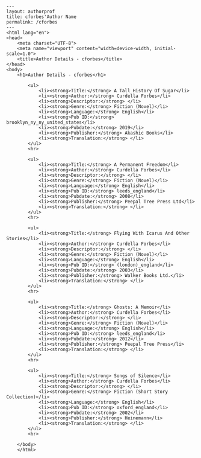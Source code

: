 
    ---
    layout: authorprof
    title: cforbes'Author Name 
    permalink: /cforbes
    ---
    <html lang="en">
    <head>
        <meta charset="UTF-8">
        <meta name="viewport" content="width=device-width, initial-scale=1.0">
        <title>Author Details - cforbes</title>
    </head>
    <body>
        <h1>Author Details - cforbes</h1>
        
            <ul>
                <li><strong>Title:</strong> A Tall History Of Sugar</li>
                <li><strong>Author:</strong> Curdella Forbes</li>
                <li><strong>Descriptor:</strong> </li>
                <li><strong>Genre:</strong> Fiction (Novel)</li>
                <li><strong>Language:</strong> English</li>
                <li><strong>Pub ID:</strong> brooklyn_ny_ny_united_states</li>
                <li><strong>Pubdate:</strong> 2019</li>
                <li><strong>Publisher:</strong> Akashic Books</li>
                <li><strong>Translation:</strong> </li>
            </ul>
            <hr>
            
            <ul>
                <li><strong>Title:</strong> A Permanent Freedom</li>
                <li><strong>Author:</strong> Curdella Forbes</li>
                <li><strong>Descriptor:</strong> </li>
                <li><strong>Genre:</strong> Fiction (Novel)</li>
                <li><strong>Language:</strong> English</li>
                <li><strong>Pub ID:</strong> leeds_england</li>
                <li><strong>Pubdate:</strong> 2008</li>
                <li><strong>Publisher:</strong> Peepal Tree Press Ltd</li>
                <li><strong>Translation:</strong> </li>
            </ul>
            <hr>
            
            <ul>
                <li><strong>Title:</strong> Flying With Icarus And Other Stories</li>
                <li><strong>Author:</strong> Curdella Forbes</li>
                <li><strong>Descriptor:</strong> </li>
                <li><strong>Genre:</strong> Fiction (Novel)</li>
                <li><strong>Language:</strong> English</li>
                <li><strong>Pub ID:</strong> (london)_england</li>
                <li><strong>Pubdate:</strong> 2003</li>
                <li><strong>Publisher:</strong> Walker Books Ltd.</li>
                <li><strong>Translation:</strong> </li>
            </ul>
            <hr>
            
            <ul>
                <li><strong>Title:</strong> Ghosts: A Memoir</li>
                <li><strong>Author:</strong> Curdella Forbes</li>
                <li><strong>Descriptor:</strong> </li>
                <li><strong>Genre:</strong> Fiction (Novel)</li>
                <li><strong>Language:</strong> English</li>
                <li><strong>Pub ID:</strong> leeds_england</li>
                <li><strong>Pubdate:</strong> 2012</li>
                <li><strong>Publisher:</strong> Peepal Tree Press</li>
                <li><strong>Translation:</strong> </li>
            </ul>
            <hr>
            
            <ul>
                <li><strong>Title:</strong> Songs of Silence</li>
                <li><strong>Author:</strong> Curdella Forbes</li>
                <li><strong>Descriptor:</strong> </li>
                <li><strong>Genre:</strong> Fiction (Short Story Collection)</li>
                <li><strong>Language:</strong> English</li>
                <li><strong>Pub ID:</strong> oxford_england</li>
                <li><strong>Pubdate:</strong> 2002</li>
                <li><strong>Publisher:</strong> Heinemann</li>
                <li><strong>Translation:</strong> </li>
            </ul>
            <hr>
            
        </body>
        </html>
        